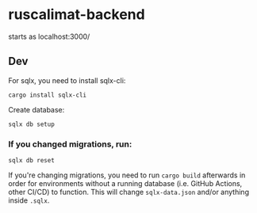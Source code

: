 # ruscalimat-backend

starts as localhost:3000/

## Dev

For sqlx, you need to install sqlx-cli:

```shell
cargo install sqlx-cli
```

Create database:
```shell
sqlx db setup
```

### If you changed migrations, run:

```shell
sqlx db reset
```
If you're changing migrations, you need to run `cargo build` afterwards in order for environments without a running database (i.e. GitHub Actions, other CI/CD) to function. This will change `sqlx-data.json` and/or anything inside `.sqlx`.

